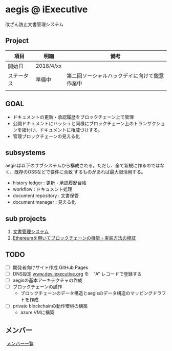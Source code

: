 # aegis @ iExecutive

改ざん防止文書管理システム

## Project

| 項目 | 明細 | 備考 |
| --- | --- | --- |
| 開始日| 2018/4/xx | |
| ステータス| 準備中 | 第二回ソーシャルハックデイに向けて鋭意作業中 |
| |  | |

## GOAL

- ドキュメントの更新・承認履歴をブロックチェーン上で管理
- 公開ドキュメントにハッシュと同様にブロックチェーン上のトランザクションを紐付け、ドキュメントに権威づけする。
- 管理ブロックチェーンの見える化

## subsystems

aegisは以下のサブシステムから構成される。ただし、全て新規に作るのではなく、既存のOSSなどで要件に合致
するものがあれば最大限活用する。

- history ledger : 更新・承認履歴台帳
- workflow : ドキュメント処理
- document repository : 文書保管
- document manager : 見える化

## sub projects

1. [文書管理システム](https://www.dev.iexecutive.org/)
1. [Ethereumを用いてブロックチェーンの機能・実装方法の検証](https://github.com/i-executive/inspect-ethereum)

## TODO

- [ ] 開発者向けサイト作成 GitHub Pages
- [ ] DNS設定 www.dev.iexecutive.org を　”A” レコードで登録する
- [ ] aegisの基本アーキテクチャの作成
- [ ] ブロックチェーンの試作  
  * ブロックチェーンのデータ構造とaegisのデータ構造のマッピングドラフトを作成
- [ ] private blockchainの動作環境の構築  
  * azure VMに構築
   
## メンバー

  [メンバー一覧](members.html)
